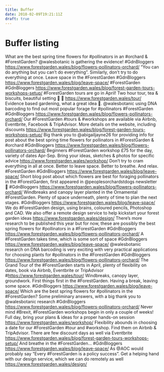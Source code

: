 ```yaml
---
title: Buffer
date: 2018-02-09T19:21:11Z
draft: true
---
```


# Buffer listing

What are the best spring time flowers for #pollinators in an #orchard & #ForestGarden? @walesbotanic is gathering the evidence!  #GdnBloggers https://www.forestgarden.wales/blog/flowers-pollinators-orchard/
“You can do anything but you can’t do everything”. Similarly, don’t try to do everything at once. Leave space in the #ForestGarden #GdnBloggers https://www.forestgarden.wales/blog/leave-space/
 #ForestGarden #GdnBloggers https://www.forestgarden.wales/blog/forest-garden-tours-workshops-setup/
#ForestGarden tours are go in April! Two hour tour, tea & biscuits, beautiful setting 🌳 🦄 https://www.forestgarden.wales/tour/ 
Evidence based gardening, what a great idea 🙂. @walesbotanic using DNA barcoding to find out most popular forage for #pollinators #ForestGarden #GdnBloggers https://www.forestgarden.wales/blog/flowers-pollinators-orchard/
Our #ForestGarden #tours & #workshops are available via Airbnb, Eventbrite, Facebook & TripAdvisor. More details on the website, including discounts https://www.forestgarden.wales/blog/forest-garden-tours-workshops-setup/
Big thank you to @abigailjayne26 for providing info for post about the best spring time flowers for pollinators in #ForestGarden & #orchard #GdnBloggers https://www.forestgarden.wales/blog/flowers-pollinators-orchard/
Beginners #ForestGarden workshop £75 for the day, variety of dates Apr-Sep. Bring your ideas, sketches & photos for specific advice  https://www.forestgarden.wales/workshop/ 
Don’t try to cram everything in all at once. Better to leave space. Better to breathe. And relax. #ForestGarden #GdnBloggers https://www.forestgarden.wales/blog/leave-space/
Short blog post about which flowers are best for foraging pollinators in the #ForestGarden, first appeared in @peoplesorchardstdogs newsletter 🙂 #GdnBloggers https://www.forestgarden.wales/blog/flowers-pollinators-orchard/
Windbreaks and canopy layer planted in the Ornamental #ForestGarden. Plenty of space underneath, plenty of time to plan the next stages. #GdnBloggers https://www.forestgarden.wales/blog/leave-space/
We do #ForestGarden design, using brains, coloured pencils, Photoshop and CAD. We also offer a remote design service to help kickstart your forest garden ideas https://www.forestgarden.wales/design/
There’s more research to be published this year but for now, these are possibly the best spring flowers for #pollinators in a #ForestGarden #GdnBloggers https://www.forestgarden.wales/blog/flowers-pollinators-orchard/
A #ForestGarden takes time, which is some sort of space #GdnBloggers https://www.forestgarden.wales/blog/leave-space/
@walesbotanic research on DNA barcoding is very exciting with very practical applications for choosing plants for #pollinators in the #ForestGarden #GdnBloggers https://www.forestgarden.wales/blog/flowers-pollinators-orchard/
The Grand Tour of the #ForestGarden starts in April, plenty of flexibility on dates, book via Airbnb, Eventbrite or TripAdvisor #https://www.forestgarden.wales/tour/ 
Windbreaks, canopy layer, groundwork. First things first in the #ForestGarden. Having a break, leaving some space. #GdnBloggers https://www.forestgarden.wales/blog/leave-space/
Which are the best spring flowers for #pollinators in the #ForestGarden? Some preliminary answers, with a big thank you to @walesbotanic research #GdnBloggers https://www.forestgarden.wales/blog/flowers-pollinators-orchard/
Never mind #Brexit, #ForestGarden workshops begin in only a couple of weeks! Full day, bring your plans & ideas for a proper hands-on session https://www.forestgarden.wales/workshop/ 
Flexibility abounds in choosing a date for our #ForestGarden #tour and #workshop. Find them on Airbnb & TripAdvisor. There are few discount days as well via Eventbrite https://www.forestgarden.wales/blog/forest-garden-tours-workshops-setup/
And breathe in the #ForestGarden… #GdnBloggers https://www.forestgarden.wales/blog/leave-space/
As @AOC would probably say “Every #ForestGarden is a policy success”. Get a helping hand with our design service, which we can do remotely as well https://www.forestgarden.wales/design/ 
